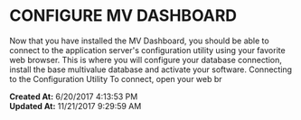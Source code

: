 # CONFIGURE MV DASHBOARD

Now that you have installed the MV Dashboard, you should be able to connect to the application server's configuration utility using your favorite web browser. This is where you will configure your database connection, install the base multivalue database and activate your software. Connecting to the Configuration Utility To connect, open your web br  

**Created At:** 6/20/2017 4:13:53 PM  
**Updated At:** 11/21/2017 9:29:59 AM  

